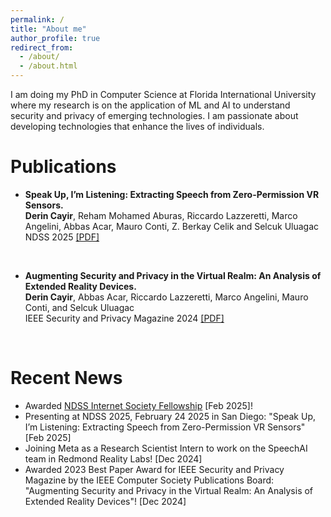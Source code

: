 ```yaml
---
permalink: /
title: "About me"
author_profile: true
redirect_from: 
  - /about/
  - /about.html
---
```

I am doing my PhD in Computer Science at Florida International University where my research is on the application of ML and AI to understand security and privacy of emerging technologies. I am passionate about developing technologies that enhance the lives of individuals. 

Publications
============
- <b>Speak Up, I’m Listening: Extracting Speech from Zero-Permission VR Sensors.</b>  <br/>
<b>Derin Cayir</b>, Reham Mohamed Aburas, Riccardo Lazzeretti, Marco Angelini, Abbas Acar, Mauro Conti, Z. Berkay Celik and Selcuk Uluagac  <br/>
NDSS 2025 <a href="https://derincayir.github.io/files/2025-164-paper.pdf">[PDF]</a> 
<br/>

- <b>Augmenting Security and Privacy in the Virtual Realm: An Analysis of Extended Reality Devices.</b>  <br/>
<b>Derin Cayir</b>, Abbas Acar, Riccardo Lazzeretti, Marco Angelini, Mauro Conti, and Selcuk Uluagac  <br/>
IEEE Security and Privacy Magazine 2024 <a href="https://derincayir.github.io/files/SPM_Augmenting.pdf">[PDF]</a>
<br/>


Recent News
===========

<ul>
  <li>Awarded <a href="https://www.internetsociety.org/fellowships/ndss-symposium/2025-fellows/">NDSS Internet Society Fellowship</a> [Feb 2025]! </li>
  <li>Presenting at NDSS 2025, February 24 2025 in San Diego: "Speak Up, I’m Listening: Extracting Speech from Zero-Permission VR Sensors" [Feb 2025]</li>
  <li>Joining Meta as a Research Scientist Intern to work on the SpeechAI team in Redmond Reality Labs! [Dec 2024]</li>
  <li>Awarded 2023 Best Paper Award for IEEE Security and Privacy Magazine by the IEEE Computer Society Publications Board: "Augmenting Security and Privacy in the Virtual Realm: An Analysis of Extended Reality Devices"! [Dec 2024]</li>
</ul>